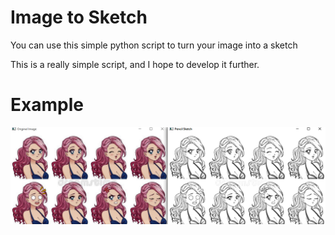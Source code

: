 # Image to Sketch

You can use this simple python script to turn your image into a sketch

This is a really simple script, and I hope to develop it further.

<h1> Example </h1>
<img src="https://github.com/Axob12/Image-to-Sketch/blob/main/Screenshot%20(140).png")

